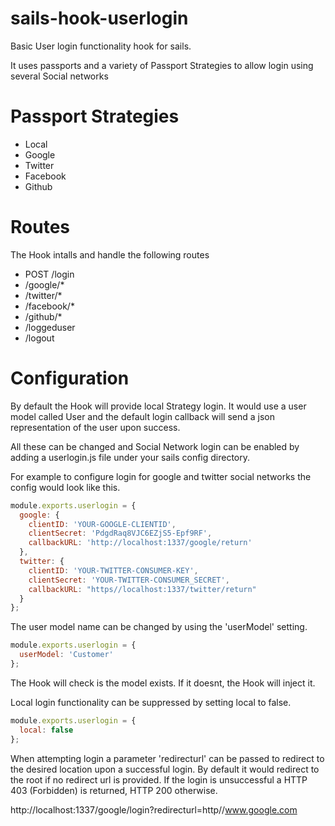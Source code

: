 # sails-hook-userlogin

Basic User login functionality hook for sails.

It uses passports and a variety of Passport Strategies to allow login using several Social networks

# Passport Strategies

* Local
* Google
* Twitter
* Facebook
* Github


# Routes

The Hook intalls and handle the following routes

* POST /login
* /google/*
* /twitter/*
* /facebook/*
* /github/*
* /loggeduser
* /logout


# Configuration

By default the Hook will provide local Strategy login. It would use a user model
called User and the default login callback will send a json representation of
the user upon success.

All these can be changed and Social Network login can be enabled by adding a
userlogin.js file under your sails config directory.

For example to configure login for google and twitter social networks the config
would look like this.

```javascript
module.exports.userlogin = {  
  google: {  
    clientID: 'YOUR-GOOGLE-CLIENTID',  
    clientSecret: 'PdgdRaq8VJC6EZjS5-Epf9RF',  
    callbackURL: 'http://localhost:1337/google/return'  
  },  
  twitter: {  
    clientID: 'YOUR-TWITTER-CONSUMER-KEY',  
    clientSecret: 'YOUR-TWITTER-CONSUMER_SECRET',  
    callbackURL: "https//localhost:1337/twitter/return"  
  }  
};  
```

The user model name can be changed by using the 'userModel' setting.

```javascript
module.exports.userlogin = {  
  userModel: 'Customer'  
};
```

The Hook will check is the model exists. If it doesnt, the Hook will inject it.

Local login functionality can be suppressed by setting local to false.

```javascript
module.exports.userlogin = {  
  local: false  
};
```

When attempting login a parameter 'redirecturl' can be passed to redirect to
the desired location upon a successful login. By default it would redirect to the
root if no redirect url is provided. If the login is unsuccessful a HTTP 403
(Forbidden) is returned, HTTP 200 otherwise.


http://localhost:1337/google/login?redirecturl=http//www.google.com
